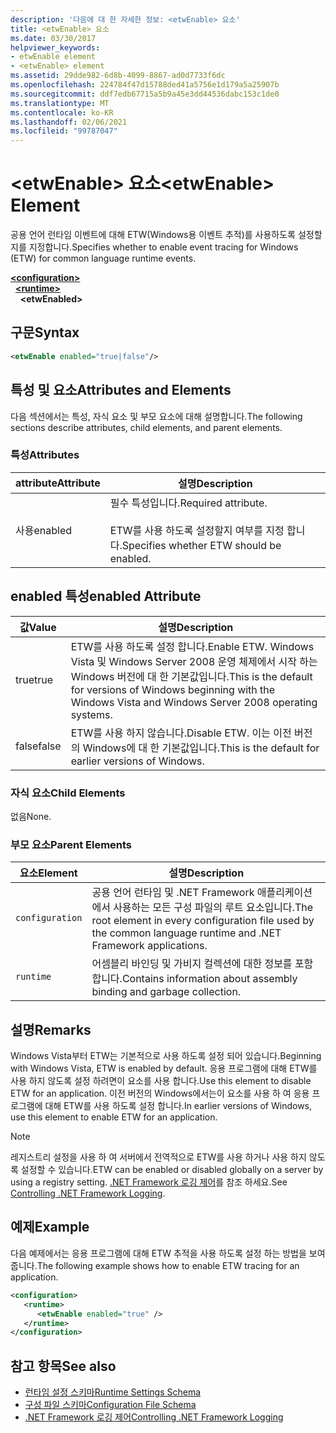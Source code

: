 ```yaml
---
description: '다음에 대 한 자세한 정보: <etwEnable> 요소'
title: <etwEnable> 요소
ms.date: 03/30/2017
helpviewer_keywords:
- etwEnable element
- <etwEnable> element
ms.assetid: 29dde982-6d8b-4099-8867-ad0d7733f6dc
ms.openlocfilehash: 224784f47d15788ded41a5756e1d179a5a25907b
ms.sourcegitcommit: ddf7edb67715a5b9a45e3dd44536dabc153c1de0
ms.translationtype: MT
ms.contentlocale: ko-KR
ms.lasthandoff: 02/06/2021
ms.locfileid: "99787047"
---
```

# <a name="etwenable-element"></a><span data-ttu-id="dff1f-103">\<etwEnable> 요소</span><span class="sxs-lookup"><span data-stu-id="dff1f-103">\<etwEnable> Element</span></span>

<span data-ttu-id="dff1f-104">공용 언어 런타임 이벤트에 대해 ETW(Windows용 이벤트 추적)를 사용하도록 설정할지를 지정합니다.</span><span class="sxs-lookup"><span data-stu-id="dff1f-104">Specifies whether to enable event tracing for Windows (ETW) for common language runtime events.</span></span>  
  
[**\<configuration>**](../configuration-element.md)\
&nbsp;&nbsp;[**\<runtime>**](runtime-element.md)\
&nbsp;&nbsp;&nbsp;&nbsp;**\<etwEnabled>**  
  
## <a name="syntax"></a><span data-ttu-id="dff1f-105">구문</span><span class="sxs-lookup"><span data-stu-id="dff1f-105">Syntax</span></span>  
  
```xml  
<etwEnable enabled="true|false"/>  
```  
  
## <a name="attributes-and-elements"></a><span data-ttu-id="dff1f-106">특성 및 요소</span><span class="sxs-lookup"><span data-stu-id="dff1f-106">Attributes and Elements</span></span>  

 <span data-ttu-id="dff1f-107">다음 섹션에서는 특성, 자식 요소 및 부모 요소에 대해 설명합니다.</span><span class="sxs-lookup"><span data-stu-id="dff1f-107">The following sections describe attributes, child elements, and parent elements.</span></span>  
  
### <a name="attributes"></a><span data-ttu-id="dff1f-108">특성</span><span class="sxs-lookup"><span data-stu-id="dff1f-108">Attributes</span></span>  
  
|<span data-ttu-id="dff1f-109">attribute</span><span class="sxs-lookup"><span data-stu-id="dff1f-109">Attribute</span></span>|<span data-ttu-id="dff1f-110">설명</span><span class="sxs-lookup"><span data-stu-id="dff1f-110">Description</span></span>|  
|---------------|-----------------|  
|<span data-ttu-id="dff1f-111">사용</span><span class="sxs-lookup"><span data-stu-id="dff1f-111">enabled</span></span>|<span data-ttu-id="dff1f-112">필수 특성입니다.</span><span class="sxs-lookup"><span data-stu-id="dff1f-112">Required attribute.</span></span><br /><br /> <span data-ttu-id="dff1f-113">ETW를 사용 하도록 설정할지 여부를 지정 합니다.</span><span class="sxs-lookup"><span data-stu-id="dff1f-113">Specifies whether ETW should be enabled.</span></span>|  
  
## <a name="enabled-attribute"></a><span data-ttu-id="dff1f-114">enabled 특성</span><span class="sxs-lookup"><span data-stu-id="dff1f-114">enabled Attribute</span></span>  
  
|<span data-ttu-id="dff1f-115">값</span><span class="sxs-lookup"><span data-stu-id="dff1f-115">Value</span></span>|<span data-ttu-id="dff1f-116">설명</span><span class="sxs-lookup"><span data-stu-id="dff1f-116">Description</span></span>|  
|-----------|-----------------|  
|<span data-ttu-id="dff1f-117">true</span><span class="sxs-lookup"><span data-stu-id="dff1f-117">true</span></span>|<span data-ttu-id="dff1f-118">ETW를 사용 하도록 설정 합니다.</span><span class="sxs-lookup"><span data-stu-id="dff1f-118">Enable ETW.</span></span> <span data-ttu-id="dff1f-119">Windows Vista 및 Windows Server 2008 운영 체제에서 시작 하는 Windows 버전에 대 한 기본값입니다.</span><span class="sxs-lookup"><span data-stu-id="dff1f-119">This is the default for versions of Windows beginning with the Windows Vista and Windows Server 2008 operating systems.</span></span>|  
|<span data-ttu-id="dff1f-120">false</span><span class="sxs-lookup"><span data-stu-id="dff1f-120">false</span></span>|<span data-ttu-id="dff1f-121">ETW를 사용 하지 않습니다.</span><span class="sxs-lookup"><span data-stu-id="dff1f-121">Disable ETW.</span></span> <span data-ttu-id="dff1f-122">이는 이전 버전의 Windows에 대 한 기본값입니다.</span><span class="sxs-lookup"><span data-stu-id="dff1f-122">This is the default for earlier versions of Windows.</span></span>|  
  
### <a name="child-elements"></a><span data-ttu-id="dff1f-123">자식 요소</span><span class="sxs-lookup"><span data-stu-id="dff1f-123">Child Elements</span></span>  

 <span data-ttu-id="dff1f-124">없음</span><span class="sxs-lookup"><span data-stu-id="dff1f-124">None.</span></span>  
  
### <a name="parent-elements"></a><span data-ttu-id="dff1f-125">부모 요소</span><span class="sxs-lookup"><span data-stu-id="dff1f-125">Parent Elements</span></span>  
  
|<span data-ttu-id="dff1f-126">요소</span><span class="sxs-lookup"><span data-stu-id="dff1f-126">Element</span></span>|<span data-ttu-id="dff1f-127">설명</span><span class="sxs-lookup"><span data-stu-id="dff1f-127">Description</span></span>|  
|-------------|-----------------|  
|`configuration`|<span data-ttu-id="dff1f-128">공용 언어 런타임 및 .NET Framework 애플리케이션에서 사용하는 모든 구성 파일의 루트 요소입니다.</span><span class="sxs-lookup"><span data-stu-id="dff1f-128">The root element in every configuration file used by the common language runtime and .NET Framework applications.</span></span>|  
|`runtime`|<span data-ttu-id="dff1f-129">어셈블리 바인딩 및 가비지 컬렉션에 대한 정보를 포함합니다.</span><span class="sxs-lookup"><span data-stu-id="dff1f-129">Contains information about assembly binding and garbage collection.</span></span>|  
  
## <a name="remarks"></a><span data-ttu-id="dff1f-130">설명</span><span class="sxs-lookup"><span data-stu-id="dff1f-130">Remarks</span></span>  

 <span data-ttu-id="dff1f-131">Windows Vista부터 ETW는 기본적으로 사용 하도록 설정 되어 있습니다.</span><span class="sxs-lookup"><span data-stu-id="dff1f-131">Beginning with Windows Vista, ETW is enabled by default.</span></span> <span data-ttu-id="dff1f-132">응용 프로그램에 대해 ETW를 사용 하지 않도록 설정 하려면이 요소를 사용 합니다.</span><span class="sxs-lookup"><span data-stu-id="dff1f-132">Use this element to disable ETW for an application.</span></span> <span data-ttu-id="dff1f-133">이전 버전의 Windows에서는이 요소를 사용 하 여 응용 프로그램에 대해 ETW를 사용 하도록 설정 합니다.</span><span class="sxs-lookup"><span data-stu-id="dff1f-133">In earlier versions of Windows, use this element to enable ETW for an application.</span></span>  
  
> [!NOTE]
> <span data-ttu-id="dff1f-134">레지스트리 설정을 사용 하 여 서버에서 전역적으로 ETW를 사용 하거나 사용 하지 않도록 설정할 수 있습니다.</span><span class="sxs-lookup"><span data-stu-id="dff1f-134">ETW can be enabled or disabled globally on a server by using a registry setting.</span></span> <span data-ttu-id="dff1f-135">[.NET Framework 로깅 제어](../../../performance/controlling-logging.md)를 참조 하세요.</span><span class="sxs-lookup"><span data-stu-id="dff1f-135">See [Controlling .NET Framework Logging](../../../performance/controlling-logging.md).</span></span>  
  
## <a name="example"></a><span data-ttu-id="dff1f-136">예제</span><span class="sxs-lookup"><span data-stu-id="dff1f-136">Example</span></span>  

 <span data-ttu-id="dff1f-137">다음 예제에서는 응용 프로그램에 대해 ETW 추적을 사용 하도록 설정 하는 방법을 보여 줍니다.</span><span class="sxs-lookup"><span data-stu-id="dff1f-137">The following example shows how to enable ETW tracing for an application.</span></span>  
  
```xml  
<configuration>  
   <runtime>  
      <etwEnable enabled="true" />  
   </runtime>  
</configuration>  
```  
  
## <a name="see-also"></a><span data-ttu-id="dff1f-138">참고 항목</span><span class="sxs-lookup"><span data-stu-id="dff1f-138">See also</span></span>

- [<span data-ttu-id="dff1f-139">런타임 설정 스키마</span><span class="sxs-lookup"><span data-stu-id="dff1f-139">Runtime Settings Schema</span></span>](index.md)
- [<span data-ttu-id="dff1f-140">구성 파일 스키마</span><span class="sxs-lookup"><span data-stu-id="dff1f-140">Configuration File Schema</span></span>](../index.md)
- [<span data-ttu-id="dff1f-141">.NET Framework 로깅 제어</span><span class="sxs-lookup"><span data-stu-id="dff1f-141">Controlling .NET Framework Logging</span></span>](../../../performance/controlling-logging.md)
